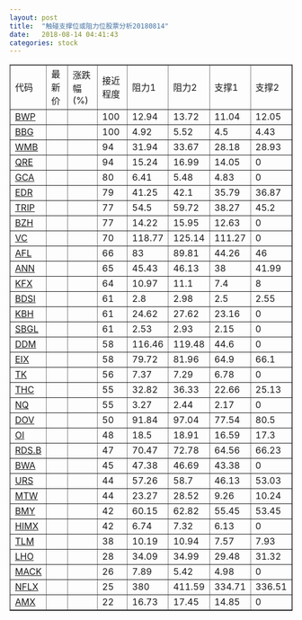 ```yaml
---
layout: post
title:  "触碰支撑位或阻力位股票分析20180814"
date:   2018-08-14 04:41:43
categories: stock
---
```

<script type="text/javascript">
var stockList = []
stockList.push('gb_bwp');
stockList.push('gb_bbg');
stockList.push('gb_wmb');
stockList.push('gb_qre');
stockList.push('gb_gca');
stockList.push('gb_edr');
stockList.push('gb_trip');
stockList.push('gb_bzh');
stockList.push('gb_vc');
stockList.push('gb_afl');
stockList.push('gb_ann');
stockList.push('gb_kfx');
stockList.push('gb_bdsi');
stockList.push('gb_kbh');
stockList.push('gb_sbgl');
stockList.push('gb_ddm');
stockList.push('gb_eix');
stockList.push('gb_tk');
stockList.push('gb_thc');
stockList.push('gb_nq');
stockList.push('gb_dov');
stockList.push('gb_oi');
stockList.push('gb_rds.b');
stockList.push('gb_bwa');
stockList.push('gb_urs');
stockList.push('gb_mtw');
stockList.push('gb_bmy');
stockList.push('gb_himx');
stockList.push('gb_tlm');
stockList.push('gb_lho');
stockList.push('gb_mack');
stockList.push('gb_nflx');
stockList.push('gb_amx');
</script>
<table border="1">
 <tr>
 <td>代码</td>
 <td>最新价</td>
 <td>涨跌幅(%)</td>
 <td>接近程度</td>
 <td>阻力1</td>
 <td>阻力2</td>
 <td>支撑1</td>
 <td>支撑2</td>
</tr>
  <tr id="bwp" class="green">
  <td><a href="http://stock.finance.sina.com.cn/usstock/quotes/BWP.html" target="_blank">BWP</a></td><td></td><td></td><td>100</td><td>12.94</td><td>13.72</td><td>11.04</td><td>12.05</td></tr>
  <tr id="bbg" class="red">
  <td><a href="http://stock.finance.sina.com.cn/usstock/quotes/BBG.html" target="_blank">BBG</a></td><td></td><td></td><td>100</td><td>4.92</td><td>5.52</td><td>4.5</td><td>4.43</td></tr>
  <tr id="wmb" class="red">
  <td><a href="http://stock.finance.sina.com.cn/usstock/quotes/WMB.html" target="_blank">WMB</a></td><td></td><td></td><td>94</td><td>31.94</td><td>33.67</td><td>28.18</td><td>28.93</td></tr>
  <tr id="qre" class="red">
  <td><a href="http://stock.finance.sina.com.cn/usstock/quotes/QRE.html" target="_blank">QRE</a></td><td></td><td></td><td>94</td><td>15.24</td><td>16.99</td><td>14.05</td><td>0</td></tr>
  <tr id="gca" class="green">
  <td><a href="http://stock.finance.sina.com.cn/usstock/quotes/GCA.html" target="_blank">GCA</a></td><td></td><td></td><td>80</td><td>6.41</td><td>5.48</td><td>4.83</td><td>0</td></tr>
  <tr id="edr" class="green">
  <td><a href="http://stock.finance.sina.com.cn/usstock/quotes/EDR.html" target="_blank">EDR</a></td><td></td><td></td><td>79</td><td>41.25</td><td>42.1</td><td>35.79</td><td>36.87</td></tr>
  <tr id="trip" class="red">
  <td><a href="http://stock.finance.sina.com.cn/usstock/quotes/TRIP.html" target="_blank">TRIP</a></td><td></td><td></td><td>77</td><td>54.5</td><td>59.72</td><td>38.27</td><td>45.2</td></tr>
  <tr id="bzh" class="green">
  <td><a href="http://stock.finance.sina.com.cn/usstock/quotes/BZH.html" target="_blank">BZH</a></td><td></td><td></td><td>77</td><td>14.22</td><td>15.95</td><td>12.63</td><td>0</td></tr>
  <tr id="vc" class="red">
  <td><a href="http://stock.finance.sina.com.cn/usstock/quotes/VC.html" target="_blank">VC</a></td><td></td><td></td><td>70</td><td>118.77</td><td>125.14</td><td>111.27</td><td>0</td></tr>
  <tr id="afl" class="green">
  <td><a href="http://stock.finance.sina.com.cn/usstock/quotes/AFL.html" target="_blank">AFL</a></td><td></td><td></td><td>66</td><td>83</td><td>89.81</td><td>44.26</td><td>46</td></tr>
  <tr id="ann" class="red">
  <td><a href="http://stock.finance.sina.com.cn/usstock/quotes/ANN.html" target="_blank">ANN</a></td><td></td><td></td><td>65</td><td>45.43</td><td>46.13</td><td>38</td><td>41.99</td></tr>
  <tr id="kfx" class="green">
  <td><a href="http://stock.finance.sina.com.cn/usstock/quotes/KFX.html" target="_blank">KFX</a></td><td></td><td></td><td>64</td><td>10.97</td><td>11.1</td><td>7.4</td><td>8</td></tr>
  <tr id="bdsi" class="green">
  <td><a href="http://stock.finance.sina.com.cn/usstock/quotes/BDSI.html" target="_blank">BDSI</a></td><td></td><td></td><td>61</td><td>2.8</td><td>2.98</td><td>2.5</td><td>2.55</td></tr>
  <tr id="kbh" class="green">
  <td><a href="http://stock.finance.sina.com.cn/usstock/quotes/KBH.html" target="_blank">KBH</a></td><td></td><td></td><td>61</td><td>24.62</td><td>27.62</td><td>23.16</td><td>0</td></tr>
  <tr id="sbgl" class="red">
  <td><a href="http://stock.finance.sina.com.cn/usstock/quotes/SBGL.html" target="_blank">SBGL</a></td><td></td><td></td><td>61</td><td>2.53</td><td>2.93</td><td>2.15</td><td>0</td></tr>
  <tr id="ddm" class="green">
  <td><a href="http://stock.finance.sina.com.cn/usstock/quotes/DDM.html" target="_blank">DDM</a></td><td></td><td></td><td>58</td><td>116.46</td><td>119.48</td><td>44.6</td><td>0</td></tr>
  <tr id="eix" class="green">
  <td><a href="http://stock.finance.sina.com.cn/usstock/quotes/EIX.html" target="_blank">EIX</a></td><td></td><td></td><td>58</td><td>79.72</td><td>81.96</td><td>64.9</td><td>66.1</td></tr>
  <tr id="tk" class="green">
  <td><a href="http://stock.finance.sina.com.cn/usstock/quotes/TK.html" target="_blank">TK</a></td><td></td><td></td><td>56</td><td>7.37</td><td>7.29</td><td>6.78</td><td>0</td></tr>
  <tr id="thc" class="red">
  <td><a href="http://stock.finance.sina.com.cn/usstock/quotes/THC.html" target="_blank">THC</a></td><td></td><td></td><td>55</td><td>32.82</td><td>36.33</td><td>22.66</td><td>25.13</td></tr>
  <tr id="nq" class="green">
  <td><a href="http://stock.finance.sina.com.cn/usstock/quotes/NQ.html" target="_blank">NQ</a></td><td></td><td></td><td>55</td><td>3.27</td><td>2.44</td><td>2.17</td><td>0</td></tr>
  <tr id="dov" class="green">
  <td><a href="http://stock.finance.sina.com.cn/usstock/quotes/DOV.html" target="_blank">DOV</a></td><td></td><td></td><td>50</td><td>91.84</td><td>97.04</td><td>77.54</td><td>80.5</td></tr>
  <tr id="oi" class="green">
  <td><a href="http://stock.finance.sina.com.cn/usstock/quotes/OI.html" target="_blank">OI</a></td><td></td><td></td><td>48</td><td>18.5</td><td>18.91</td><td>16.59</td><td>17.3</td></tr>
  <tr id="rds.b" class="green">
  <td><a href="http://stock.finance.sina.com.cn/usstock/quotes/RDS.B.html" target="_blank">RDS.B</a></td><td></td><td></td><td>47</td><td>70.47</td><td>72.78</td><td>64.56</td><td>66.23</td></tr>
  <tr id="bwa" class="green">
  <td><a href="http://stock.finance.sina.com.cn/usstock/quotes/BWA.html" target="_blank">BWA</a></td><td></td><td></td><td>45</td><td>47.38</td><td>46.69</td><td>43.38</td><td>0</td></tr>
  <tr id="urs" class="green">
  <td><a href="http://stock.finance.sina.com.cn/usstock/quotes/URS.html" target="_blank">URS</a></td><td></td><td></td><td>44</td><td>57.26</td><td>58.7</td><td>46.13</td><td>53.03</td></tr>
  <tr id="mtw" class="red">
  <td><a href="http://stock.finance.sina.com.cn/usstock/quotes/MTW.html" target="_blank">MTW</a></td><td></td><td></td><td>44</td><td>23.27</td><td>28.52</td><td>9.26</td><td>10.24</td></tr>
  <tr id="bmy" class="red">
  <td><a href="http://stock.finance.sina.com.cn/usstock/quotes/BMY.html" target="_blank">BMY</a></td><td></td><td></td><td>42</td><td>60.15</td><td>62.82</td><td>55.45</td><td>53.45</td></tr>
  <tr id="himx" class="red">
  <td><a href="http://stock.finance.sina.com.cn/usstock/quotes/HIMX.html" target="_blank">HIMX</a></td><td></td><td></td><td>42</td><td>6.74</td><td>7.32</td><td>6.13</td><td>0</td></tr>
  <tr id="tlm" class="green">
  <td><a href="http://stock.finance.sina.com.cn/usstock/quotes/TLM.html" target="_blank">TLM</a></td><td></td><td></td><td>38</td><td>10.19</td><td>10.94</td><td>7.57</td><td>7.93</td></tr>
  <tr id="lho" class="red">
  <td><a href="http://stock.finance.sina.com.cn/usstock/quotes/LHO.html" target="_blank">LHO</a></td><td></td><td></td><td>28</td><td>34.09</td><td>34.99</td><td>29.48</td><td>31.32</td></tr>
  <tr id="mack" class="red">
  <td><a href="http://stock.finance.sina.com.cn/usstock/quotes/MACK.html" target="_blank">MACK</a></td><td></td><td></td><td>26</td><td>7.89</td><td>5.42</td><td>4.98</td><td>0</td></tr>
  <tr id="nflx" class="green">
  <td><a href="http://stock.finance.sina.com.cn/usstock/quotes/NFLX.html" target="_blank">NFLX</a></td><td></td><td></td><td>25</td><td>380</td><td>411.59</td><td>334.71</td><td>336.51</td></tr>
  <tr id="amx" class="red">
  <td><a href="http://stock.finance.sina.com.cn/usstock/quotes/AMX.html" target="_blank">AMX</a></td><td></td><td></td><td>22</td><td>16.73</td><td>17.45</td><td>14.85</td><td>0</td></tr>
</table>
